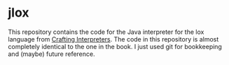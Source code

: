# jlox
This repository contains the code for the Java interpreter for the lox language from [Crafting Interpreters](https://craftinginterpreters.com).
The code in this repository is almost completely identical to the one in the book. I just used git for bookkeeping and (maybe) future reference. 